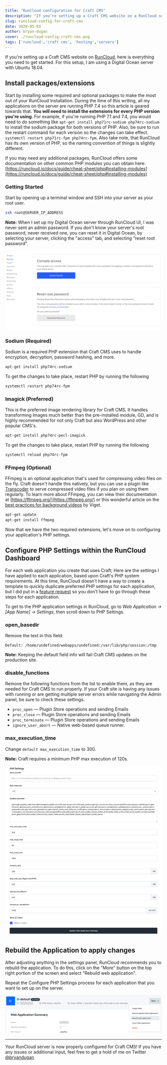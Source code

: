 ```yaml
---
title: "RunCloud configuration for Craft CMS"
description: "If you're setting up a Craft CMS website on a RunCloud server for your first time, here is everything you need to get setup."
slug: runcloud-config-for-craft-cms
date: 2020-05-03
author: bryan-dugan
cover: ./runcloud-config-craft-cms.png
tags: ['runcloud','craft cms', 'hosting','servers']
---
```


If you're setting up a Craft CMS website on [RunCloud](https://runcloud.io/r/ZMrWgZNDeyRw), here is everything you need to get started. For this setup, I am using a Digital Ocean server with Ubuntu 18.04.

## **Install packages/extensions**

Start by installing some required and optional packages to make the most out of your RunCloud Installation. During the time of this writing, all my applications on the server are running PHP 7.4 so this article is geared towards that. **You will need to install the extensions for every PHP version you're using**. For example, if you're running PHP 7.1 and 7.4, you would need to do something like `apt-get install php71rc-sodium php74rc-sodium` to install the sodium package for both versions of PHP. Also, be sure to run the restart command for each version so the changes can take effect. `systemctl restart php71rc-fpm php74rc-fpm`. Also take note, that RunCloud has its own version of PHP, so the naming convention of things is slightly different.

If you may need any additional packages, RunCloud offers some documentation on other common PHP modules you can obtain here: [https://runcloud.io/docs/guide/cheat-sheet/php#installing-modules](https://runcloud.io/docs/guide/cheat-sheet/php#installing-modules)

### Getting Started

Start by opening up a terminal window and SSH into your server as your root user.

```bash
ssh root@SERVER_IP_ADDRESS
```

**Note:** When I set up my Digital Ocean server through RunCloud UI, I was never sent an admin password. If you don't know your server's root password, never received one, you can reset it in Digital Ocean, by selecting your server, clicking the "access" tab, and selecting "reset root password".

![Reset Root Password in Digital Ocean](./reset-root-password-digital-ocean.png)

### Sodium (Required)

Sodium is a required PHP extension that Craft CMS uses to handle encryption, decryption, password hashing, and more.

```bash
apt-get install php74rc-sodium
```

To get the changes to take place, restart PHP by running the following

```bash
systemctl restart php74rc-fpm
```

### **Imagick (Preferred)**

This is the preferred image rendering library for Craft CMS. It handles transforming images much better than the pre-installed module, GD, and is highly recommended for not only Craft but also WordPress and other popular CMS's. 

```bash
apt-get install php74rc-pecl-imagick
```

To get the changes to take place, restart PHP by running the following

```bash
systemctl reload php74rc-fpm
```

### FFmpeg (Optional)

FFmpeg is an optional application that's used for compressing video files on the fly. Craft doesn't handle this natively, but you can use a plugin like [Transcoder](https://plugins.craftcms.com/transcoder) to serve compressed video files if you plan on using them regularly. To learn more about FFmpeg, you can view their documentation at [https://ffmpeg.org/](https://ffmpeg.org/) or this wonderful article on the [best practices for background videos](https://www.viget.com/articles/best-practices-for-background-videos/) by Viget.

```bash
apt-get update
apt-get install ffmpeg
```

Now that we have the two required extensions, let's move on to configuring your application's PHP settings.

## **Configure PHP Settings within the RunCloud Dashboard**

For each web application you create that uses Craft; Here are the settings I have applied to each application, based upon Craft's PHP system requirements.  At this time, RunCloud doesn't have a way to create a template to quickly duplicate preferred PHP settings for each application, but I did put in a [feature request](https://features.runcloud.io/suggestions/93236/ability-to-create-php-settings-templates-in-admin-dashboard) so you don't have to go through these steps for each application.

To get to the PHP application settings in RunCloud, go to *Web Application → [App Name] → Settings*, then scroll down to PHP Settings.

### **open_basedir**

Remove the text in this field:

```
Default: /home/undefined/webapps/undefined:/var/lib/php/session:/tmp
```

**Note:** Keeping the default field info will fail Craft CMS updates on the production site.

### **disable_functions**

Remove the following functions from the list to enable them, as they are needed for Craft CMS to run properly. If your Craft site is having any issues with running or are getting multiple server errors while navigating the Admin panel, be sure to check these settings.

- `proc_open` — Plugin Store operations and sending Emails
- `proc_close` — Plugin Store operations and sending Emails
- `proc_terminate` — Plugin Store operations and sending Emails
- `ignore_user_abort` — Native web-based queue runner.

### **max_execution_time**

Change `default max_execution_time` to 300.

**Note:** Craft requires a minimum PHP max execution of 120s.

![RunCloud Craft CMS PHP Settings](./runcloud-php-settings.png)

## **Rebuild the Application to apply changes**

After adjusting anything in the settings panel, RunCloud recommends you to rebuild the application. To do this, click on the "More" button on the top right portion of the screen and select "Rebuild web application".

Repeat the Configure PHP Settings process for each application that you want to set up on the server.

![Rebuild RunCloud Web Application](./rebuild-web-application.png)

---

Your RunCloud server is now properly configured for Craft CMS! If you have any issues or additional input, feel free to get a hold of me on Twitter [@bryandugan](https://twitter.com/bryandugan)
